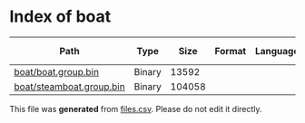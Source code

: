 # Index of boat

| Path | Type | Size | Format | Language | DiE Info | Notes | Hash |
| --- | --- | --- | --- | --- | --- | --- | --- |
| [boat/boat.group.bin](./boat/boat.group.bin) | Binary | 13592 |  |  |  |  | 2161ade43a5098984fa638d8349fda3b0f2bcc3aa033d110ff788d766a22fa66 |
| [boat/steamboat.group.bin](./boat/steamboat.group.bin) | Binary | 104058 |  |  |  |  | 77001eda4e52f7d370eb36d28ec0d0a9336453d7f62c598f9c2c0124f5ccaf56 |


This file was **generated** from [files.csv](../../../../../../../../../files.csv). Please do not edit it directly.
